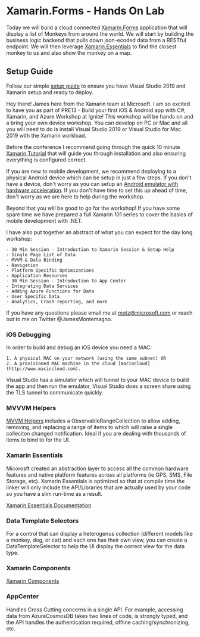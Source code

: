 # Xamarin.Forms - Hands On Lab

Today we will build a cloud connected [Xamarin.Forms](https://docs.microsoft.com/xamarin/) application that will display a list of Monkeys from around the world. We will start by building the business logic backend that pulls down json-ecoded data from a RESTful endpoint. We will then leverage [Xamarin.Essentials](https://docs.microsoft.com/xamarin/essentials/index?WT.mc_id=docs-workshop-jamont) to find the closest monkey to us and also show the monkey on a map.

## Setup Guide
Follow our simple [setup guide](https://docs.microsoft.com/xamarin/get-started/installation/index?WT.mc_id=docs-workshop-jamont) to ensure you have Visual Studio 2019 and Xamarin setup and ready to deploy.

Hey there! James here from the Xamarin team at Microsoft. I am so excited to have you as part of PRE13 - Build your first iOS & Android app with C#, Xamarin, and Azure Workshop at Ignite! This workshop will be hands on and a bring your own device workshop. You can develop on PC or Mac and all you will need to do is install Visual Studio 2019 or Visual Studio for Mac 2019 with the Xamarin workload.

Before the conference I recommend going through the quick 10 minute [Xamarin Tutorial](https://dotnet.microsoft.com/learn/xamarin/hello-world-tutorial/intro) that will guide you through installation and also ensuring everything is configured correct.

If you are new to mobile development, we recommend deploying to a physical Android device which can be setup in just a few steps. If you don't have a device, don't worry as you can setup an [Android emulator with hardware acceleration](https://docs.microsoft.com/en-us/xamarin/android/get-started/installation/android-emulator/). If you don't have time to set this up ahead of time, don't worry as we are here to help during the workshop.

Beyond that you will be good to go for the workshop! If you have some spare time we have prepared a full Xamarin 101 series to cover the basics of mobile development with .NET.

I have also put together an abstract of what you can expect for the day long workshop:

    - 30 Min Session - Introduction to Xamarin Session & Setup Help
    - Single Page List of Data
    - MVVM & Data Binding
    - Navigation
    - Platform Specific Optimizations
    - Application Resources
    - 30 Min Session - Introduction to App Center
    - Integrating Data Services
    - Adding Azure Functions for Data
    - User Specific Data
    - Analytics, Crash reporting, and more

If you have any questions please email me at [motz@microsoft.com](mailto:motz@microsoft.com) or reach out to me on Twitter @JamesMontemagno. 

### iOS Debugging

In order to build and debug an iOS device you need a MAC:

    1. A physical MAC on your network (using the same subnet) OR
    2. A provisioned MAC machine in the cloud [macincloud](http://www.macincloud.com). 

Visual Studio has a simulator which will tunnel to your MAC device to build the app and then run the emulator, Visual Studio does a screen share using the TLS tunnel to communicate quickly.

### MVVVM Helpers 

[MVVM Helpers](https://github.com/jamesmontemagno/mvvm-helpers) includes a ObservableRangeCollection to allow adding, removing, and replacing a range of items to which will raise a single colleciton changed notification. Ideal if you are dealing with thousands of items to bind to for the UI.

### Xamarin Essentials

Micorosft created an abstraction layer to access all the common hardware features and native platform features across all platforms (ie GPS, SMS, File Storage, etc).  Xamarin Essentials is optimized so that at compile time the linker will only include the API/Libraries that are actually used by your code so you have a slim run-time as a result.

[Xamarin Essentials Documentation](https://docs.microsoft.com/en-us/xamarin/essentials/)

### Data Template Selectors

For a control that can display a heterogenus collection (different models like a monkey, dog, or cat) and each one has their own view, you can create a DataTemplateSelector to help the UI display the correct view for the data type.

### Xamarin Components

[Xamarin Components](https://github.com/xamarin/XamarinComponents) 

### AppCenter

Handles Cross Cutting concerns in a single API.  For example, accessing data from AzureCosmosDB takes two lines of code, is strongly typed, and the API handles the authentication required, offline caching/synchronizing, etc.